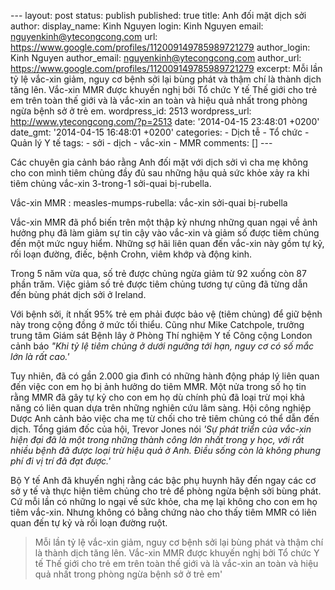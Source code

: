 --- layout: post status: publish published: true title: Anh đối mặt dịch
sởi author: display\_name: Kinh Nguyen login: Kinh Nguyen email:
nguyenkinh@ytecongcong.com url:
https://www.google.com/profiles/112009149785989721279 author\_login:
Kinh Nguyen author\_email: nguyenkinh@ytecongcong.com author\_url:
https://www.google.com/profiles/112009149785989721279 excerpt: Mỗi lần
tỷ lệ vắc-xin giảm, nguy cơ bệnh sởi lại bùng phát và thậm chí là thành
dịch tăng lên. Vắc-xin MMR được khuyến nghị bởi Tổ chức Y tế Thế giới
cho trẻ em trên toàn thế giới và là vắc-xin an toàn và hiệu quả nhất
trong phòng ngừa bệnh sở ở trẻ em. wordpress\_id: 2513 wordpress\_url:
http://www.ytecongcong.com/?p=2513 date: '2014-04-15 23:48:01 +0200'
date\_gmt: '2014-04-15 16:48:01 +0200' categories: - Dịch tễ - Tổ chức -
Quản lý Y tế tags: - sởi - dịch - vắc-xin - MMR comments: \[\] ---

Các chuyên gia cảnh báo rằng Anh đối mặt với dịch sởi vì cha mẹ không
cho con mình tiêm chủng đầy đủ sau những hậu quả sức khỏe xảy ra khi
tiêm chủng vắc-xin 3-trong-1 sởi-quai bị-rubella.

Vắc-xin MMR
:   measles-mumps-rubella: vắc-xin sởi-quai bị-rubella

Vắc-xin MMR đã phổ biến trên một thập kỷ nhưng những quan ngại về ảnh
hưởng phụ đã làm giảm sự tin cậy vào vắc-xin và giảm số được tiêm chủng
đến một mức nguy hiểm. Những sợ hãi liên quan đến vắc-xin này gồm tự kỷ,
rối loạn đường, điếc, bệnh Crohn, viêm khớp và động kinh.

Trong 5 năm vừa qua, số trẻ được chủng ngừa giảm từ 92 xuống còn 87 phần
trăm. Việc giảm số trẻ được tiêm chủng tương tự cũng đã từng dẫn đến
bùng phát dịch sởi ở Ireland.

Với bệnh sởi, ít nhất 95% trẻ em phải được bảo vệ (tiêm chủng) để giữ
bệnh này trong cộng đồng ở mức tối thiểu. Cũng như Mike Catchpole,
trưởng trung tâm Giám sát Bệnh lây ở Phòng Thí nghiệm Y tế Công cộng
London cảnh báo *"Khi tỷ lệ tiêm chủng ở dưới ngưỡng tới hạn, nguy cơ có
số mắc lớn là rất cao.'*

Tuy nhiên, đã có gần 2.000 gia đình có những hành động pháp lý liên quan
đến việc con em họ bị ảnh hưởng do tiêm MMR. Một nửa trong số họ tin
rằng MMR đã gây tự kỷ cho con em họ dù chính phủ đã loại trừ mọi khả
năng có liên quan dựa trên những nghiên cứu lâm sàng. Hội công nghiệp
Dược Anh cảnh bảo việc cha mẹ từ chối cho trẻ tiêm chủng có thể dẫn đến
dịch. Tổng giám đốc của hội, Trevor Jones nói *'Sự phát triển của
vắc-xin hiện đại đã là một trong những thành công lớn nhất trong y học,
với rất nhiều bệnh đã được loại trừ hiệu quả ở Anh. Điều sống còn là
không phung phí đi vị trí đã đạt được.'*

Bộ Y tế Anh đã khuyến nghị rằng các bậc phụ huynh hãy đến ngay các cơ sở
y tế và thực hiện tiêm chủng cho trẻ để phòng ngừa bệnh sởi bùng phát.
Cứ mỗi lần có những lo ngại về sức khỏe, cha mẹ lại không cho con em họ
tiêm vắc-xin. Nhưng không có bằng chứng nào cho thấy tiêm MMR có liên
quan đến tự kỷ và rối loạn đường ruột.

> Mỗi lần tỷ lệ vắc-xin giảm, nguy cơ bệnh sởi lại bùng phát và thậm chí
> là thành dịch tăng lên. Vắc-xin MMR được khuyến nghị bởi Tổ chức Y tế
> Thế giới cho trẻ em trên toàn thế giới và là vắc-xin an toàn và hiệu
> quả nhất trong phòng ngừa bệnh sở ở trẻ em'
